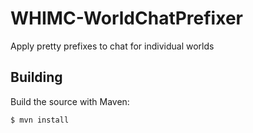 # WHIMC-WorldChatPrefixer
Apply pretty prefixes to chat for individual worlds

## Building
Build the source with Maven:
```
$ mvn install
```
